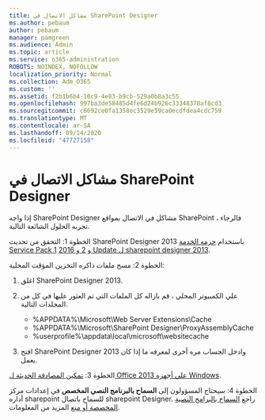 ```yaml
---
title: مشاكل الاتصال في SharePoint Designer
ms.author: pebaum
author: pebaum
manager: pamgreen
ms.audience: Admin
ms.topic: article
ms.service: o365-administration
ROBOTS: NOINDEX, NOFOLLOW
localization_priority: Normal
ms.collection: Adm_O365
ms.custom: ''
ms.assetid: f2b1b6b4-10c9-4e83-b9cb-529a0b8a3c55
ms.openlocfilehash: 997ba3de58485d4fe6d24b926c33348378af8cd3
ms.sourcegitcommit: c6692ce0fa1358ec3529e59ca0ecdfdea4cdc759
ms.translationtype: MT
ms.contentlocale: ar-SA
ms.lasthandoff: 09/14/2020
ms.locfileid: "47727158"
---
```

# <a name="sharepoint-designer-connection-issues"></a>مشاكل الاتصال في SharePoint Designer 

إذا واجه SharePoint Designer مشاكل في الاتصال بمواقع SharePoint ، فالرجاء تجربه الحلول الشائعة التالية.

الخطوة 1: التحقق من تحديث SharePoint Designer 2013 باستخدام [حزمه الخدمة Service Pack 1](https://support.microsoft.com/help/2817441/description-of-microsoft-sharepoint-designer-2013-service-pack-1-sp1) و [2 و 2016 Update ل sharepoint designer 2013](https://support.microsoft.com/help/3114721/august-2-2016-update-for-sharepoint-designer-2013-kb3114721).



الخطوة 2: مسح ملفات ذاكره التخزين المؤقت المحلية:

1. اغلق SharePoint Designer 2013.

2. علي الكمبيوتر المحلي ، قم بازاله كل الملفات التي تم العثور عليها في كل من المجلدات التالية.

    - %APPDATA%\Microsoft\Web Server Extensions\Cache
    - %APPDATA%\Microsoft\SharePoint Designer\ProxyAssemblyCache
    - %userprofile%\appdata\local\microsoft\websitecache

3. افتح SharePoint Designer 2013 وادخل الحساب مره أخرى لمعرفه ما إذا كان يعمل.

الخطوة 3: [تمكين المصادقة الحديثة ل Office 2013 علي أجهزه Windows](https://docs.microsoft.com/microsoft-365/admin/security-and-compliance/enable-modern-authentication).

الخطوة 4: سيحتاج المسؤولون إلى **السماح بالبرنامج النصي المخصص** في إعدادات مركز أداره sharepoint للسماح باتصال sharepoint Designer. راجع [السماح بالبرامج النصية المخصصة أو منع](https://docs.microsoft.com/sharepoint/allow-or-prevent-custom-script) المزيد من المعلومات.


